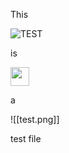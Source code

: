 This

![TEST](test.png "picgo logo")

is

<img src="test.png" style="width:30px">

a

<!-- obsidian format -->
![[test.png]] 


test file
